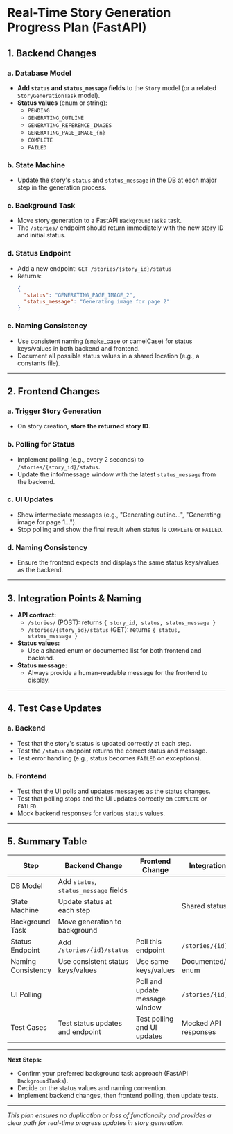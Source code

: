# Real-Time Story Generation Progress Plan (FastAPI)

## 1. Backend Changes

### a. Database Model
- **Add `status` and `status_message` fields** to the `Story` model (or a related `StoryGenerationTask` model).
- **Status values** (enum or string):
  - `PENDING`
  - `GENERATING_OUTLINE`
  - `GENERATING_REFERENCE_IMAGES`
  - `GENERATING_PAGE_IMAGE_{n}`
  - `COMPLETE`
  - `FAILED`

### b. State Machine
- Update the story's `status` and `status_message` in the DB at each major step in the generation process.

### c. Background Task
- Move story generation to a FastAPI `BackgroundTasks` task.
- The `/stories/` endpoint should return immediately with the new story ID and initial status.

### d. Status Endpoint
- Add a new endpoint: `GET /stories/{story_id}/status`
- Returns:
  ```json
  {
    "status": "GENERATING_PAGE_IMAGE_2",
    "status_message": "Generating image for page 2"
  }
  ```

### e. Naming Consistency
- Use consistent naming (snake_case or camelCase) for status keys/values in both backend and frontend.
- Document all possible status values in a shared location (e.g., a constants file).

---

## 2. Frontend Changes

### a. Trigger Story Generation
- On story creation, **store the returned story ID**.

### b. Polling for Status
- Implement polling (e.g., every 2 seconds) to `/stories/{story_id}/status`.
- Update the info/message window with the latest `status_message` from the backend.

### c. UI Updates
- Show intermediate messages (e.g., "Generating outline...", "Generating image for page 1...").
- Stop polling and show the final result when status is `COMPLETE` or `FAILED`.

### d. Naming Consistency
- Ensure the frontend expects and displays the same status keys/values as the backend.

---

## 3. Integration Points & Naming

- **API contract:**
  - `/stories/` (POST): returns `{ story_id, status, status_message }`
  - `/stories/{story_id}/status` (GET): returns `{ status, status_message }`
- **Status values:**
  - Use a shared enum or documented list for both frontend and backend.
- **Status message:**
  - Always provide a human-readable message for the frontend to display.

---

## 4. Test Case Updates

### a. Backend
- Test that the story's status is updated correctly at each step.
- Test the `/status` endpoint returns the correct status and message.
- Test error handling (e.g., status becomes `FAILED` on exceptions).

### b. Frontend
- Test that the UI polls and updates messages as the status changes.
- Test that polling stops and the UI updates correctly on `COMPLETE` or `FAILED`.
- Mock backend responses for various status values.

---

## 5. Summary Table

| Step                | Backend Change                        | Frontend Change                | Integration Point                |
|---------------------|---------------------------------------|-------------------------------|----------------------------------|
| DB Model            | Add `status`, `status_message` fields |                               |                                  |
| State Machine       | Update status at each step            |                               | Shared status values             |
| Background Task     | Move generation to background         |                               |                                  |
| Status Endpoint     | Add `/stories/{id}/status`            | Poll this endpoint            | `/stories/{id}/status`           |
| Naming Consistency  | Use consistent status keys/values     | Use same keys/values          | Documented/shared enum           |
| UI Polling          |                                       | Poll and update message window| `/stories/{id}/status`           |
| Test Cases          | Test status updates and endpoint      | Test polling and UI updates   | Mocked API responses             |

---

**Next Steps:**
- Confirm your preferred background task approach (FastAPI `BackgroundTasks`).
- Decide on the status values and naming convention.
- Implement backend changes, then frontend polling, then update tests.

---

*This plan ensures no duplication or loss of functionality and provides a clear path for real-time progress updates in story generation.*
